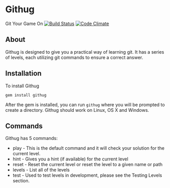 # Githug
Git Your Game On [![Build Status](https://travis-ci.org/Gazler/githug.png?branch=master)](https://travis-ci.org/Gazler/githug) [![Code Climate](https://codeclimate.com/github/Gazler/githug.png)](https://codeclimate.com/github/Gazler/githug)
## About
Githug is designed to give you a practical way of learning git.  It has a series of levels, each utilizing git commands to ensure a correct answer.

## Installation
To install Githug

    gem install githug

After the gem is installed, you can run `githug` where you will be prompted to create a directory.  Githug should work on Linux, OS X and Windows.

## Commands

Githug has 5 commands:

 * play - This is the default command and it will check your solution for the current level.
 * hint - Gives you a hint (if available) for the current level
 * reset - Reset the current level or reset the level to a given name or path
 * levels - List all of the levels
 * test - Used to test levels in development, please see the Testing Levels section.
